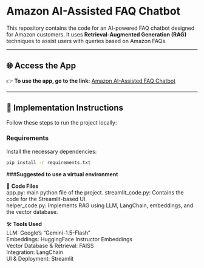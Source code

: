 # Amazon AI-Assisted FAQ Chatbot

This repository contains the code for an AI-powered FAQ chatbot designed for Amazon customers. It uses **Retrieval-Augmented Generation (RAG)** techniques to assist users with queries based on Amazon FAQs.

---

## 🌐 Access the App
👉 **To use the app, go to the link:** [Amazon AI-Assisted FAQ Chatbot](https://amazon-ai-assisted-faq.streamlit.app/)  

---

## 🚀 Implementation Instructions

Follow these steps to run the project locally:

### Requirements  
Install the necessary dependencies:  
```cmd
pip install -r requirements.txt
```
###**Suggested to use a virtual environment**

📂 **Code Files**  
app.py: main python file of the project.
streamlit_code.py: Contains the code for the Streamlit-based UI.  
helper_code.py: Implements RAG using LLM, LangChain, embeddings, and the vector database.  


🛠 **Tools Used**  
LLM: Google’s “Gemini-1.5-Flash”  
Embeddings: HuggingFace Instructor Embeddings  
Vector Database & Retrieval: FAISS  
Integration: LangChain  
UI & Deployment: Streamlit
